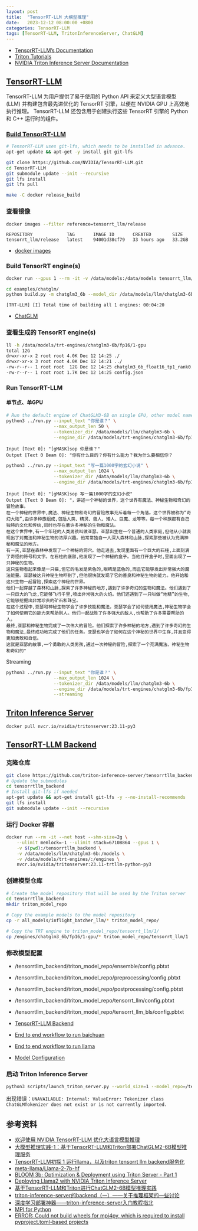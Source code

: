 ```yaml
---
layout: post
title:  "TensorRT-LLM 大模型推理"
date:   2023-12-12 08:00:00 +0800
categories: TensorRT-LLM
tags: [TensorRT-LLM, TritonInferenceServer, ChatGLM]
---
```


- [TensorRT-LLM’s Documentation](https://nvidia.github.io/TensorRT-LLM/)
- [Triton Tutorials](https://github.com/triton-inference-server/tutorials)
- [NVIDIA Triton Inference Server Documentation](https://docs.nvidia.com/deeplearning/triton-inference-server/archives/triton_inference_server_1140/user-guide/docs/index.html)

## [TensorRT-LLM][TensorRT-LLM]
TensorRT-LLM 为用户提供了易于使用的 Python API 来定义大型语言模型 (LLM) 并构建包含最先进优化的 TensorRT 引擎，以便在 NVIDIA GPU 上高效地执行推理。 TensorRT-LLM 还包含用于创建执行这些 TensorRT 引擎的 Python 和 C++ 运行时的组件。

### [Build TensorRT-LLM](https://github.com/NVIDIA/TensorRT-LLM/blob/main/docs/source/installation.md)
```bash
# TensorRT-LLM uses git-lfs, which needs to be installed in advance.
apt-get update && apt-get -y install git git-lfs

git clone https://github.com/NVIDIA/TensorRT-LLM.git
cd TensorRT-LLM
git submodule update --init --recursive
git lfs install
git lfs pull

make -C docker release_build
```

### 查看镜像
```bash
docker images --filter reference=tensorrt_llm/release
```
```
REPOSITORY             TAG       IMAGE ID       CREATED        SIZE
tensorrt_llm/release   latest    94001d38cf79   33 hours ago   33.2GB
```
- [docker images](https://docs.docker.com/engine/reference/commandline/images/)

### Build TensorRT engine(s)
```bash
docker run --gpus 1 --rm -it -v /data/models:/data/models tensorrt_llm/release:latest bash

cd examples/chatglm/
python build.py -m chatglm3_6b --model_dir /data/models/llm/chatglm3-6b --output_dir /data/models/trt-engines/chatglm3-6b/fp16/1-gpu
```
```
[TRT-LLM] [I] Total time of building all 1 engines: 00:04:20
```

- [ChatGLM](https://github.com/NVIDIA/TensorRT-LLM/tree/main/examples/chatglm)

### 查看生成的 TensorRT engine(s)
```bash
ll -h /data/models/trt-engines/chatglm3-6b/fp16/1-gpu
total 12G
drwxr-xr-x 2 root root 4.0K Dec 12 14:25 ./
drwxr-xr-x 3 root root 4.0K Dec 12 14:21 ../
-rw-r--r-- 1 root root  12G Dec 12 14:25 chatglm3_6b_float16_tp1_rank0.engine
-rw-r--r-- 1 root root 1.7K Dec 12 14:25 config.json
```

### Run TensorRT-LLM

#### 单节点、单GPU
```bash
# Run the default engine of ChatGLM3-6B on single GPU, other model name is available if built.
python3 ../run.py --input_text "你是谁？" \
                  --max_output_len 50 \
                  --tokenizer_dir /data/models/llm/chatglm3-6b \
                  --engine_dir /data/models/trt-engines/chatglm3-6b/fp16/1-gpu
```
```
Input [Text 0]: "[gMASK]sop 你是谁？"
Output [Text 0 Beam 0]: "你有什么目的？你有什么能力？我为什么要相信你？
```

```bash
python3 ../run.py --input_text "写一篇1000字的玄幻小说" \
                  --max_output_len 1024 \
                  --tokenizer_dir /data/models/llm/chatglm3-6b \
                  --engine_dir /data/models/trt-engines/chatglm3-6b/fp16/1-gpu
```
```
Input [Text 0]: "[gMASK]sop 写一篇1000字的玄幻小说"
Output [Text 0 Beam 0]: "，讲述一个神秘的世界，这个世界有魔法、神秘生物和奇幻的冒险故事。
在一个神秘的世界中,魔法、神秘生物和奇幻的冒险故事充斥着每一个角落。这个世界被称为“奇幻大陆”,由许多种族组成,包括人类、精灵、兽人、矮人、巨魔、龙等等。每一个种族都有自己独特的文化和传统,同时也存在着许多神秘的生物和魔法。
在这个世界中,有一个年轻的人类男孩叫做亚瑟。亚瑟出生在一个普通的人类家庭,但他从小就表现出了对魔法和神秘生物的浓厚兴趣。他常常独自一人深入森林和山脉,探索那些被认为充满神秘和魔法的地方。
有一天,亚瑟在森林中发现了一个神秘的洞穴。他走进去,发现里面有一个巨大的石柱,上面刻满了奇怪的符号和文字。在石柱的底部,他发现了一个神秘的盒子。当他打开盒子时,里面出现了一只神秘的生物。
这只生物看起来像是一只猫,但它的毛发是紫色的,眼睛是蓝色的,而且它能够发出非常强大的魔法能量。亚瑟被这只神秘生物吓到了,但他很快就发现了它的善良和神秘生物的能力。他开始和这只生物一起冒险,探索这个神秘的世界。
他们一起穿越了森林和山脉,探索了许多神秘的地方,遇到了许多奇幻的生物和魔法。他们遇到了一只巨大的飞龙,它能够飞行千里,喷出非常强大的火焰。他们还遇到了一只叫做“地精”的生物,它能够挖掘出非常珍贵的矿石和珠宝。
在这个过程中,亚瑟和神秘生物学会了许多技能和魔法。亚瑟学会了如何使用魔法,神秘生物学会了如何使用它的能力来帮助别人。他们一起战胜了许多强大的敌人,也帮助了许多需要帮助的人。
最终,亚瑟和神秘生物完成了一次伟大的冒险。他们探索了许多神秘的地方,遇到了许多奇幻的生物和魔法,最终成功地完成了他们的任务。亚瑟也学会了如何在这个神秘的世界中生存,并且变得更加勇敢和自信。
这就是亚瑟的故事,一个勇敢的人类男孩,通过一次神秘的冒险,探索了一个充满魔法、神秘生物和奇幻的"
```

Streaming

```bash
python3 ../run.py --input_text "你是谁？" \
                  --max_output_len 1024 \
                  --tokenizer_dir /data/models/llm/chatglm3-6b \
                  --engine_dir /data/models/trt-engines/chatglm3-6b/fp16/1-gpu \
                  --streaming
```


## [Triton Inference Server][TritonInferenceServer]
```bash
docker pull nvcr.io/nvidia/tritonserver:23.11-py3
```


## [TensorRT-LLM Backend][TensorRT-LLM_Backend]
### 克隆仓库
```bash
git clone https://github.com/triton-inference-server/tensorrtllm_backend.git  # --branch <release branch>
# Update the submodules
cd tensorrtllm_backend
# Install git-lfs if needed
apt-get update && apt-get install git-lfs -y --no-install-recommends
git lfs install
git submodule update --init --recursive
```

### 运行 Docker 容器
```bash
docker run --rm -it --net host --shm-size=2g \
    --ulimit memlock=-1 --ulimit stack=67108864 --gpus 1 \
    -v $(pwd):/tensorrtllm_backend \
    -v /data/models/llm/chatglm3-6b:/models \
    -v /data/models/trt-engines/:/engines \
    nvcr.io/nvidia/tritonserver:23.11-trtllm-python-py3
```

### 创建模型仓库
```bash
# Create the model repository that will be used by the Triton server
cd tensorrtllm_backend
mkdir triton_model_repo

# Copy the example models to the model repository
cp -r all_models/inflight_batcher_llm/* triton_model_repo/

# Copy the TRT engine to triton_model_repo/tensorrt_llm/1/
cp /engines/chatglm3_6b/fp16/1-gpu/* triton_model_repo/tensorrt_llm/1
```

### 修改模型配置
- /tensorrtllm_backend/triton_model_repo/ensemble/config.pbtxt
- /tensorrtllm_backend/triton_model_repo/preprocessing/config.pbtxt
- /tensorrtllm_backend/triton_model_repo/postprocessing/config.pbtxt
- /tensorrtllm_backend/triton_model_repo/tensorrt_llm/config.pbtxt
- /tensorrtllm_backend/triton_model_repo/tensorrt_llm_bls/config.pbtxt

- [TensorRT-LLM Backend][TensorRT-LLM_Backend]
- [End to end workflow to run baichuan](https://github.com/triton-inference-server/tensorrtllm_backend/blob/main/docs/baichuan.md)
- [End to end workflow to run llama](https://github.com/triton-inference-server/tensorrtllm_backend/blob/main/docs/llama.md)
- [Model Configuration](https://github.com/triton-inference-server/server/blob/main/docs/user_guide/model_configuration.md)

### 启动 Triton Inference Server
```bash
python3 scripts/launch_triton_server.py --world_size=1 --model_repo=/tensorrtllm_backend/triton_model_repo
```

出现错误：`UNAVAILABLE: Internal: ValueError: Tokenizer class ChatGLMTokenizer does not exist or is not currently imported.`



## 参考资料
- [欢迎使用 NVIDIA TensorRT-LLM 优化大语言模型推理](https://developer.nvidia.com/zh-cn/blog/optimizing-inference-on-llms-with-tensorrt-llm-now-publicly-available/)
- [大模型推理实践-1：基于TensorRT-LLM和Triton部署ChatGLM2-6B模型推理服务](https://zhuanlan.zhihu.com/p/663338695)
- [TensorRT-LLM初探 1 运行llama，以及triton tensorrt llm backend服务化](https://aigc.7otech.com/2023/11/09/tensorrt-llm%E5%88%9D%E6%8E%A2-1-%E8%BF%90%E8%A1%8Cllama%EF%BC%8C%E4%BB%A5%E5%8F%8Atriton-tensorrt-llm-backend%E6%9C%8D%E5%8A%A1%E5%8C%96/)
- [meta-llama/Llama-2-7b-hf](https://huggingface.co/meta-llama/Llama-2-7b-hf)
- [BLOOM 3b: Optimization & Deployment using Triton Server - Part 1](https://medium.com/@fractal.ai/bloom-3b-optimization-deployment-using-triton-server-part-1-f809037fea40)
- [Deploying Llama2 with NVIDIA Triton Inference Server](https://blog.marvik.ai/2023/10/16/deploying-llama2-with-nvidia-triton-inference-server/)
- [基于TensorRT-LLM和Triton进行ChatGLM2-6B模型推理实践](https://www.ctyun.cn/developer/article/475506086498373)
- [triton-inference-server的backend（一）——关于推理框架的一些讨论](https://ai.oldpan.me/t/topic/246)
- [深度学习部署神器——triton-inference-server入门教程指北](https://mp.weixin.qq.com/s?__biz=Mzg3ODU2MzY5MA==&mid=2247490083&idx=1&sn=8a144b5075535e890779b8c5eb5afcc7)
- [MPI for Python](https://buildmedia.readthedocs.org/media/pdf/mpi4py/latest/mpi4py.pdf)
- [ERROR: Could not build wheels for mpi4py, which is required to install pyproject.toml-based projects](https://stackoverflow.com/questions/74427664/error-could-not-build-wheels-for-mpi4py-which-is-required-to-install-pyproject)


[TensorRT-LLM]: https://github.com/NVIDIA/TensorRT-LLM
[TensorRT-LLM_Backend]: https://github.com/triton-inference-server/tensorrtllm_backend
[TritonInferenceServer]: https://github.com/triton-inference-server/server